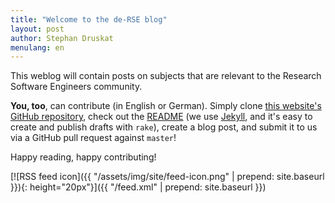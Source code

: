 ```yaml
---
title: "Welcome to the de-RSE blog"
layout: post
author: Stephan Druskat
menulang: en
---
```


This weblog will contain posts on subjects that are relevant to the Research Software Engineers community.

**You, too**, can contribute (in English or German). Simply clone [this website's GitHub repository](https://github.com/DE-RSE/de-rse.github.io/), check out the [README](https://github.com/DE-RSE/de-rse.github.io/blob/master/README.md) (we use [Jekyll](https://jekyllrb.com/), and it's easy to create and publish drafts with `rake`), create a blog post, and submit it to us via a GitHub pull request against `master`!

Happy reading, happy contributing!

[![RSS feed icon]({{ "/assets/img/site/feed-icon.png" | prepend: site.baseurl }}){: height="20px"}]({{ "/feed.xml" | prepend: site.baseurl }})
